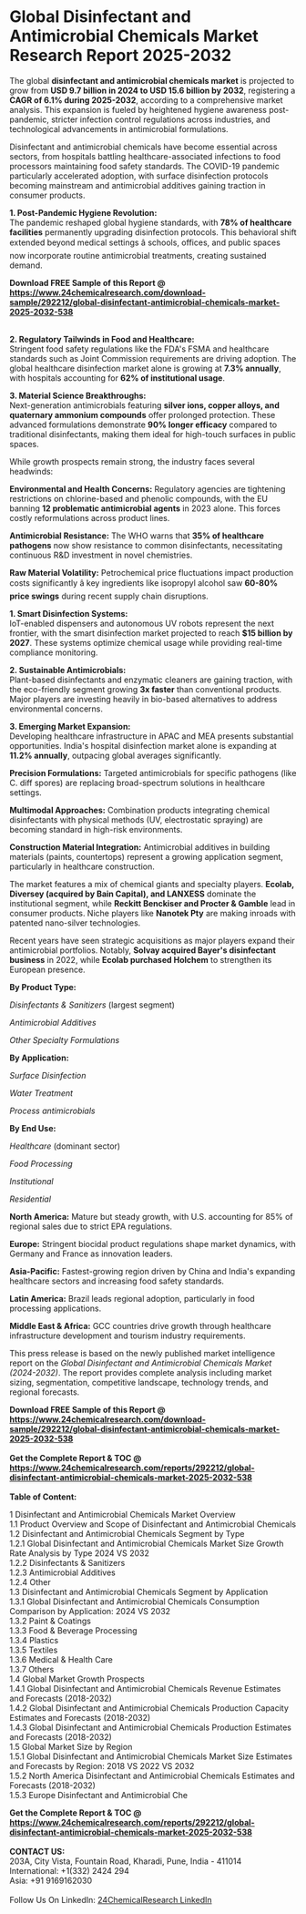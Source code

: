 <h1>Global Disinfectant and Antimicrobial Chemicals Market Research Report 2025-2032</h1><p>The global <strong>disinfectant and antimicrobial chemicals market</strong> is projected to grow from <strong>USD 9.7 billion in 2024 to USD 15.6 billion by 2032</strong>, registering a <strong>CAGR of 6.1% during 2025-2032</strong>, according to a comprehensive market analysis. This expansion is fueled by heightened hygiene awareness post-pandemic, stricter infection control regulations across industries, and technological advancements in antimicrobial formulations.</p><p>Disinfectant and antimicrobial chemicals have become essential across sectors, from hospitals battling healthcare-associated infections to food processors maintaining food safety standards. The COVID-19 pandemic particularly accelerated adoption, with surface disinfection protocols becoming mainstream and antimicrobial additives gaining traction in consumer products.</p><p><strong>1. Post-Pandemic Hygiene Revolution:</strong><br>
The pandemic reshaped global hygiene standards, with <strong>78% of healthcare facilities</strong> permanently upgrading disinfection protocols. This behavioral shift extended beyond medical settings â schools, offices, and public spaces now incorporate routine antimicrobial treatments, creating sustained demand.</p><div><b>Download FREE Sample of this Report @ 
            <a href="https://www.24chemicalresearch.com/download-sample/292212/global-disinfectant-antimicrobial-chemicals-market-2025-2032-538">
            https://www.24chemicalresearch.com/download-sample/292212/global-disinfectant-antimicrobial-chemicals-market-2025-2032-538</a></b></div><br><p><strong>2. Regulatory Tailwinds in Food and Healthcare:</strong><br>
Stringent food safety regulations like the FDA's FSMA and healthcare standards such as Joint Commission requirements are driving adoption. The global healthcare disinfection market alone is growing at <strong>7.3% annually</strong>, with hospitals accounting for <strong>62% of institutional usage</strong>.</p><p><strong>3. Material Science Breakthroughs:</strong><br>
Next-generation antimicrobials featuring <strong>silver ions, copper alloys, and quaternary ammonium compounds</strong> offer prolonged protection. These advanced formulations demonstrate <strong>90% longer efficacy</strong> compared to traditional disinfectants, making them ideal for high-touch surfaces in public spaces.</p><p>While growth prospects remain strong, the industry faces several headwinds:</p><p><strong>Environmental and Health Concerns:</strong> Regulatory agencies are tightening restrictions on chlorine-based and phenolic compounds, with the EU banning <strong>12 problematic antimicrobial agents</strong> in 2023 alone. This forces costly reformulations across product lines.</p><p><strong>Antimicrobial Resistance:</strong> The WHO warns that <strong>35% of healthcare pathogens</strong> now show resistance to common disinfectants, necessitating continuous R&amp;D investment in novel chemistries.</p><p><strong>Raw Material Volatility:</strong> Petrochemical price fluctuations impact production costs significantly â key ingredients like isopropyl alcohol saw <strong>60-80% price swings</strong> during recent supply chain disruptions.</p><p><strong>1. Smart Disinfection Systems:</strong><br>
IoT-enabled dispensers and autonomous UV robots represent the next frontier, with the smart disinfection market projected to reach <strong>$15 billion by 2027</strong>. These systems optimize chemical usage while providing real-time compliance monitoring.</p><p><strong>2. Sustainable Antimicrobials:</strong><br>
Plant-based disinfectants and enzymatic cleaners are gaining traction, with the eco-friendly segment growing <strong>3x faster</strong> than conventional products. Major players are investing heavily in bio-based alternatives to address environmental concerns.</p><p><strong>3. Emerging Market Expansion:</strong><br>
Developing healthcare infrastructure in APAC and MEA presents substantial opportunities. India's hospital disinfection market alone is expanding at <strong>11.2% annually</strong>, outpacing global averages significantly.</p><p><strong>Precision Formulations:</strong> Targeted antimicrobials for specific pathogens (like C. diff spores) are replacing broad-spectrum solutions in healthcare settings.</p><p><strong>Multimodal Approaches:</strong> Combination products integrating chemical disinfectants with physical methods (UV, electrostatic spraying) are becoming standard in high-risk environments.</p><p><strong>Construction Material Integration:</strong> Antimicrobial additives in building materials (paints, countertops) represent a growing application segment, particularly in healthcare construction.</p><p>The market features a mix of chemical giants and specialty players. <strong>Ecolab, Diversey (acquired by Bain Capital), and LANXESS</strong> dominate the institutional segment, while <strong>Reckitt Benckiser and Procter &amp; Gamble</strong> lead in consumer products. Niche players like <strong>Nanotek Pty</strong> are making inroads with patented nano-silver technologies.</p><p>Recent years have seen strategic acquisitions as major players expand their antimicrobial portfolios. Notably, <strong>Solvay acquired Bayer's disinfectant business</strong> in 2022, while <strong>Ecolab purchased Holchem</strong> to strengthen its European presence.</p><p><strong>By Product Type:</strong></p><p><em>Disinfectants &amp; Sanitizers</em> (largest segment)</p><p><em>Antimicrobial Additives</em></p><p><em>Other Specialty Formulations</em></p><p><strong>By Application:</strong></p><p><em>Surface Disinfection</em></p><p><em>Water Treatment</em></p><p><em>Process antimicrobials</em></p><p><strong>By End Use:</strong></p><p><em>Healthcare</em> (dominant sector)</p><p><em>Food Processing</em></p><p><em>Institutional</em></p><p><em>Residential</em></p><p><strong>North America:</strong> Mature but steady growth, with U.S. accounting for 85% of regional sales due to strict EPA regulations.</p><p><strong>Europe:</strong> Stringent biocidal product regulations shape market dynamics, with Germany and France as innovation leaders.</p><p><strong>Asia-Pacific:</strong> Fastest-growing region driven by China and India's expanding healthcare sectors and increasing food safety standards.</p><p><strong>Latin America:</strong> Brazil leads regional adoption, particularly in food processing applications.</p><p><strong>Middle East &amp; Africa:</strong> GCC countries drive growth through healthcare infrastructure development and tourism industry requirements.</p><p>This press release is based on the newly published market intelligence report on the <em>Global Disinfectant and Antimicrobial Chemicals Market (2024-2032)</em>. The report provides complete analysis including market sizing, segmentation, competitive landscape, technology trends, and regional forecasts.</p><div><b>Download FREE Sample of this Report @ 
            <a href="https://www.24chemicalresearch.com/download-sample/292212/global-disinfectant-antimicrobial-chemicals-market-2025-2032-538">
            https://www.24chemicalresearch.com/download-sample/292212/global-disinfectant-antimicrobial-chemicals-market-2025-2032-538</a></b></div><br><div><b>Get the Complete Report & TOC @ 
            <a href="https://www.24chemicalresearch.com/reports/292212/global-disinfectant-antimicrobial-chemicals-market-2025-2032-538">
            https://www.24chemicalresearch.com/reports/292212/global-disinfectant-antimicrobial-chemicals-market-2025-2032-538</a></b></div><br>
            <b>Table of Content:</b><p>1 Disinfectant and Antimicrobial Chemicals Market Overview<br />
    1.1 Product Overview and Scope of Disinfectant and Antimicrobial Chemicals<br />
    1.2 Disinfectant and Antimicrobial Chemicals Segment by Type<br />
        1.2.1 Global Disinfectant and Antimicrobial Chemicals Market Size Growth Rate Analysis by Type 2024 VS 2032<br />
        1.2.2 Disinfectants & Sanitizers<br />
        1.2.3 Antimicrobial Additives<br />
        1.2.4 Other<br />
    1.3 Disinfectant and Antimicrobial Chemicals Segment by Application<br />
        1.3.1 Global Disinfectant and Antimicrobial Chemicals Consumption Comparison by Application: 2024 VS 2032<br />
        1.3.2 Paint & Coatings<br />
        1.3.3 Food & Beverage Processing<br />
        1.3.4 Plastics<br />
        1.3.5 Textiles<br />
        1.3.6 Medical & Health Care<br />
        1.3.7 Others<br />
    1.4 Global Market Growth Prospects<br />
        1.4.1 Global Disinfectant and Antimicrobial Chemicals Revenue Estimates and Forecasts (2018-2032)<br />
        1.4.2 Global Disinfectant and Antimicrobial Chemicals Production Capacity Estimates and Forecasts (2018-2032)<br />
        1.4.3 Global Disinfectant and Antimicrobial Chemicals Production Estimates and Forecasts (2018-2032)<br />
    1.5 Global Market Size by Region<br />
        1.5.1 Global Disinfectant and Antimicrobial Chemicals Market Size Estimates and Forecasts by Region: 2018 VS 2022 VS 2032<br />
        1.5.2 North America Disinfectant and Antimicrobial Chemicals Estimates and Forecasts (2018-2032)<br />
        1.5.3 Europe Disinfectant and Antimicrobial Che</p><div><b>Get the Complete Report & TOC @ 
            <a href="https://www.24chemicalresearch.com/reports/292212/global-disinfectant-antimicrobial-chemicals-market-2025-2032-538">
            https://www.24chemicalresearch.com/reports/292212/global-disinfectant-antimicrobial-chemicals-market-2025-2032-538</a></b></div><br><b>CONTACT US:</b><br>
            203A, City Vista, Fountain Road, Kharadi, Pune, India - 411014<br>
            International: +1(332) 2424 294<br>
            Asia: +91 9169162030 <br><br>
            Follow Us On LinkedIn: <a href="https://www.linkedin.com/company/24chemicalresearch/">24ChemicalResearch LinkedIn</a>